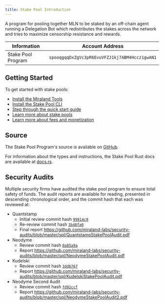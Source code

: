 ```yaml
---
title: Stake Pool Introduction
---
```


A program for pooling together MLN to be staked by an off-chain agent running
a Delegation Bot which redistributes the stakes across the network and tries
to maximize censorship resistance and rewards.

| Information | Account Address |
| --- | --- |
| Stake Pool Program | `spooqgqqDxZgVc3pR6EvuVFZJ1kj7ABM4Hccz1gwAN1` |

## Getting Started

To get started with stake pools:

- [Install the Miraland Tools](https://docs.miraland.io/cli/install-miraland-cli-tools)
- [Install the Stake Pool CLI](stake-pool/cli.md)
- [Step through the quick start guide](stake-pool/quickstart.md)
- [Learn more about stake pools](stake-pool/overview.md)
- [Learn more about fees and monetization](stake-pool/fees.md)

## Source

The Stake Pool Program's source is available on
[GitHub](https://github.com/miraland-labs/miraland-program-library/tree/master/stake-pool).

For information about the types and instructions, the Stake Pool Rust docs are
available at [docs.rs](https://docs.rs/solarti-stake-pool/0.6.3/spl_stake_pool/).

## Security Audits

Multiple security firms have audited the stake pool program to ensure total
safety of funds. The audit reports are available for reading, presented in descending
chronological order, and the commit hash that each was reviewed at:

* Quantstamp
    - Initial review commit hash [`99914c9`](https://github.com/miraland-labs/miraland-program-library/tree/99914c9fc7246b22ef04416586ab1722c89576de)
    - Re-review commit hash [`3b48fa0`](https://github.com/miraland-labs/miraland-program-library/tree/3b48fa09d38d1b66ffb4fef186b606f1bc4fdb31)
    - Final report https://github.com/miraland-labs/security-audits/blob/master/spl/QuantstampStakePoolAudit.pdf
* Neodyme
    - Review commit hash [`0a85a9a`](https://github.com/miraland-labs/miraland-program-library/tree/0a85a9a533795b6338ea144e433893c6c0056210)
    - Report https://github.com/miraland-labs/security-audits/blob/master/spl/NeodymeStakePoolAudit.pdf
* Kudelski
    - Review commit hash [`3dd6767`](https://github.com/miraland-labs/miraland-program-library/tree/3dd67672974f92d3b648bb50ee74f4747a5f8973)
    - Report https://github.com/miraland-labs/security-audits/blob/master/spl/KudelskiStakePoolAudit.pdf
* Neodyme Second Audit
    - Review commit hash [`fd92ccf`](https://github.com/miraland-labs/miraland-program-library/tree/fd92ccf9e9308508b719d6e5f36474f57023b0b2)
    - Report https://github.com/miraland-labs/security-audits/blob/master/spl/NeodymeStakePoolAudit2.pdf
